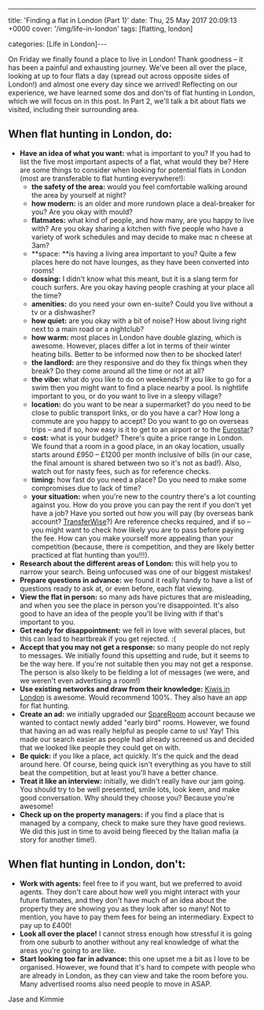 ---
title: 'Finding a flat in London (Part 1)'
date: Thu, 25 May 2017 20:09:13 +0000
cover: '/img/life-in-london'
tags: [flatting, london]

categories: [Life in London]---

On Friday we finally found a place to live in London! Thank goodness – it has been a painful and exhausting journey. We've been all over the place, looking at up to four flats a day (spread out across opposite sides of London!) and almost one every day since we arrived! Reflecting on our experience, we have learned some dos and don'ts of flat hunting in London, which we will focus on in this post. In Part 2, we'll talk a bit about flats we visited, including their surrounding area.

When flat hunting in London, do:
--------------------------------

*   **Have an idea of what you want:** what is important to you? If you had to list the five most important aspects of a flat, what would they be? Here are some things to consider when looking for potential flats in London (most are transferable to flat hunting everywhere!):
    *   **the safety of the area:** would you feel comfortable walking around the area by yourself at night?
    *   **how modern:** is an older and more rundown place a deal-breaker for you? Are you okay with mould?
    *   **flatmates:** what kind of people, and how many, are you happy to live with? Are you okay sharing a kitchen with five people who have a variety of work schedules and may decide to make mac n cheese at 3am?
    *   **space: **is having a living area important to you? Quite a few places here do not have lounges, as they have been converted into rooms!
    *   **dossing:** I didn't know what this meant, but it is a slang term for couch surfers. Are you okay having people crashing at your place all the time?
    *   **amenities:** do you need your own en-suite? Could you live without a tv or a dishwasher?
    *   **how quiet:** are you okay with a bit of noise? How about living right next to a main road or a nightclub?
    *   **how warm:** most places in London have double glazing, which is awesome. However, places differ a lot in terms of their winter heating bills. Better to be informed now then to be shocked later!
    *   **the landlord:** are they responsive and do they fix things when they break? Do they come around all the time or not at all?
    *   **the vibe:** what do you like to do on weekends? If you like to go for a swim then you might want to find a place nearby a pool. Is nightlife important to you, or do you want to live in a sleepy village?
    *   **location:** do you want to be near a supermarket? do you need to be close to public transport links, or do you have a car? How long a commute are you happy to accept? Do you want to go on overseas trips – and if so, how easy is it to get to an airport or to the [Eurostar](http://www.eurostar.com/uk-en)?
    *   **cost:** what is your budget? There's quite a price range in London. We found that a room in a good place, in an okay location, usually starts around £950 – £1200 per month inclusive of bills (in our case, the final amount is shared between two so it's not as bad!). Also, watch out for nasty fees, such as for reference checks.
    *   **timing:** how fast do you need a place? Do you need to make some compromises due to lack of time?
    *   **your situation:** when you're new to the country there's a lot counting against you. How do you prove you can pay the rent if you don't yet have a job? Have you sorted out how you will pay (by overseas bank account? [TransferWise](https://transferwise.com/)?) Are reference checks required, and if so – you might want to check how likely you are to pass before paying the fee. How can you make yourself more appealing than your competition (because, there _is_ competition, and they are likely better practiced at flat hunting than you!!!).
*   **Research about the different areas of London:** this will help you to narrow your search. Being unfocused was one of our biggest mistakes!
*   **Prepare questions in advance:** we found it really handy to have a list of questions ready to ask at, or even before, each flat viewing.
*   **View the flat in person:** so many ads have pictures that are misleading, and when you see the place in person you're disappointed. It's also good to have an idea of the people you'll be living with if that's important to you.
*   **Get ready for disappointment:** we fell in love with several places, but this can lead to heartbreak if you get rejected. :(
*   **Accept that you may not get a response:** so many people do not reply to messages. We initially found this upsetting and rude, but it seems to be the way here. If you're not suitable then you may not get a response. The person is also likely to be fielding a lot of messages (we were, and we weren't even advertising a room!)
*   **Use existing networks and draw from their knowledge:** [Kiwis in London](https://www.facebook.com/LondonKiwis/) is awesome. Would recommend 100%. They also have an app for flat hunting.
*   **Create an ad:** we initially upgraded our [SpareRoom](https://www.spareroom.co.uk) account because we wanted to contact newly added "early bird" rooms. However, we found that having an ad was really helpful as people came to us! Yay! This made our search easier as people had already screened us and decided that we looked like people they could get on with.
*   **Be quick:** if you like a place, act quickly. It's the quick and the dead around here. Of course, being quick isn't everything as you have to still beat the competition, but at least you'll have a better chance.
*   **Treat it like an interview:** initially, we didn't really have our jam going. You should try to be well presented, smile lots, look keen, and make good conversation. Why should they choose you? Because you're awesome!
*   **Check up on the property managers:** if you find a place that is managed by a company, check to make sure they have good reviews. We did this just in time to avoid being fleeced by the Italian mafia (a story for another time!).

When flat hunting in London, don't:
-----------------------------------

*   **Work with agents:** feel free to if you want, but we preferred to avoid agents. They don't care about how well you might interact with your future flatmates, and they don't have much of an idea about the property they are showing you as they look after so many! Not to mention, you have to pay them fees for being an intermediary. Expect to pay up to £400!
*   **Look all over the place!** I cannot stress enough how stressful it is going from one suburb to another without any real knowledge of what the areas you're going to are like.
*   **Start looking too far in advance:** this one upset me a bit as I love to be organised. However, we found that it's hard to compete with people who are already in London, as they can view and take the room before you. Many advertised rooms also need people to move in ASAP.

Jase and Kimmie